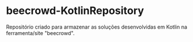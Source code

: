 # beecrowd-KotlinRepository
Repositório criado para armazenar as soluções desenvolvidas em Kotlin na ferramenta/site "beecrowd".
